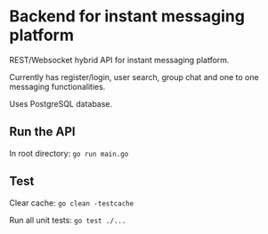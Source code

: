 # Backend for instant messaging platform

REST/Websocket hybrid API for instant messaging platform.

Currently has register/login, user search, group chat and one to one messaging functionalities.

Uses PostgreSQL database.

## **Run the API**

In root directory: `go run main.go`

## **Test**

Clear cache: `go clean -testcache`

Run all unit tests: `go test ./...`
